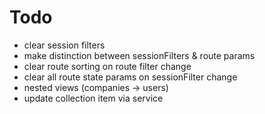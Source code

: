 # Todo

- clear session filters
- make distinction between sessionFilters & route params
- clear route sorting on route filter change
- clear all route state params on sessionFilter change
- nested views (companies -> users)
- update collection item via service
